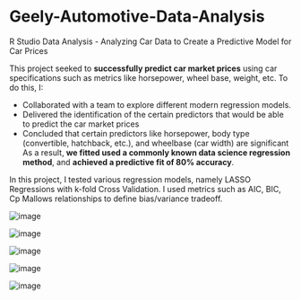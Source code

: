 # Geely-Automotive-Data-Analysis
R Studio Data Analysis - Analyzing Car Data to Create a Predictive Model for Car Prices

This project seeked to **successfully predict car market prices** using car specifications such as metrics like horsepower, wheel base, weight, etc.
To do this, I:
- Collaborated with a team to explore different modern regression models.
- Delivered the identification of the certain predictors that would be able to predict the car market prices
- Concluded that certain predictors like horsepower, body type (convertible, hatchback, etc.), and wheelbase (car width) are significant
As a result, **we fitted used a commonly known data science regression method**, and **achieved a predictive fit of 80% accuracy**.


In this project, I tested various regression models, namely LASSO Regressions with k-fold Cross Validation.
I used metrics such as AIC, BIC, Cp Mallows relationships to define bias/variance tradeoff.

![image](https://github.com/user-attachments/assets/f43c50c4-775c-46aa-ae25-c319bca908d8)

![image](https://github.com/user-attachments/assets/90cb5373-126c-477c-adb2-040d26fe9f70)

![image](https://github.com/user-attachments/assets/81eaa745-08be-48a4-906c-396483cd7823)

![image](https://github.com/user-attachments/assets/b9a0d201-3a02-4624-a9e1-2adce9464ea0)

![image](https://github.com/user-attachments/assets/1e550b49-fa9c-44a0-83e8-5ed8f4f97afc)
